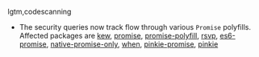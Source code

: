 lgtm,codescanning
* The security queries now track flow through various `Promise` polyfills.
  Affected packages are
    [kew](https://npmjs.com/package/kew),
    [promise](https://npmjs.com/package/promise),
    [promise-polyfill](https://npmjs.com/package/promise-polyfill),
    [rsvp](https://npmjs.com/package/rsvp),
    [es6-promise](https://npmjs.com/package/es6-promise),
    [native-promise-only](https://npmjs.com/package/native-promise-only),
    [when](https://npmjs.com/package/when),
    [pinkie-promise](https://npmjs.com/package/pinkie-promise),
    [pinkie](https://npmjs.com/package/pinkie)
